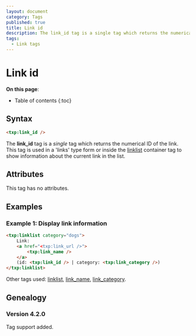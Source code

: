 ```yaml
---
layout: document
category: Tags
published: true
title: Link id
description: The link_id tag is a single tag which returns the numerical ID of the link.
tags:
  - Link tags
---
```


# Link id

**On this page**:

* Table of contents
{:toc}

## Syntax

~~~ html
<txp:link_id />
~~~

The **link_id** tag is a *single* tag which returns the numerical ID of the link. This tag is used in a 'links' type form or inside the [linklist](/tags/linklist) container tag to show information about the current link in the list.

## Attributes

This tag has no attributes.

## Examples

### Example 1: Display link information

~~~ html
<txp:linklist category="dogs">
    Link:
    <a href="<txp:link_url />">
        <txp:link_name />
    </a>
    (id: <txp:link_id /> | category: <txp:link_category />)
</txp:linklist>
~~~

Other tags used: [linklist](/tags/linklist), [link_name](/tags/link_name), [link_category](/tags/link_category).

## Genealogy

### Version 4.2.0

Tag support added.
